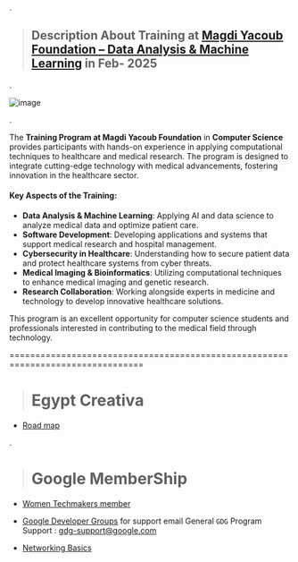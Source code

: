 .



> ## **Description About Training at [Magdi Yacoub Foundation – Data Analysis & Machine Learning](https://www.linkedin.com/posts/nancy-al-aswad-b001b4124_magdiyacoub-leadership-inspiration-activity-7300206909213540352-b-uH?utm_source=share&utm_medium=member_android&rcm=ACoAAB6kKDABwjQpJtHzA4MwCLRNaOLN7ZAvmag) in Feb- 2025**  

.




![image](https://github.com/user-attachments/assets/87eaf00b-662d-4840-aaa9-c3d28df8120c)



.

The **Training Program at Magdi Yacoub Foundation** in **Computer Science** provides participants with hands-on experience in applying computational techniques to healthcare and medical research. The program is designed to integrate cutting-edge technology with medical advancements, fostering innovation in the healthcare sector.


#### **Key Aspects of the Training:**
- **Data Analysis & Machine Learning**: Applying AI and data science to analyze medical data and optimize patient care.
- **Software Development**: Developing applications and systems that support medical research and hospital management.
- **Cybersecurity in Healthcare**: Understanding how to secure patient data and protect healthcare systems from cyber threats.
- **Medical Imaging & Bioinformatics**: Utilizing computational techniques to enhance medical imaging and genetic research.
- **Research Collaboration**: Working alongside experts in medicine and technology to develop innovative healthcare solutions.

This program is an excellent opportunity for computer science students and professionals interested in contributing to the medical field through technology.


================================================================================


> # Egypt Creativa


- [Road map](https://roadmap.sh/)

.

> # Google MemberShip

- [Women Techmakers member](https://developers.google.com/profile/u/116039305746026612185?utm_source=developers.google.com)
  
- [Google Developer Groups](https://gdg.advocu.com/home/applications/form?communityslug=gdg)  for support  email General ` GDG ` Program Support : gdg-support@google.com
  
- [Networking Basics ](https://www.netacad.com/courses/networking-basics?courseLang=en-US)

